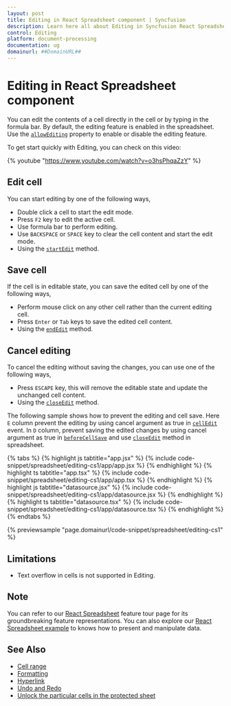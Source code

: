 ```yaml
---
layout: post
title: Editing in React Spreadsheet component | Syncfusion
description: Learn here all about Editing in Syncfusion React Spreadsheet component of Syncfusion Essential JS 2 and more.
control: Editing 
platform: document-processing
documentation: ug
domainurl: ##DomainURL##
---
```


# Editing in React Spreadsheet component

You can edit the contents of a cell directly in the cell or by typing in the formula bar. By default, the editing feature is enabled in the spreadsheet. Use the [`allowEditing`](https://ej2.syncfusion.com/react/documentation/api/spreadsheet/#allowediting) property to enable or disable the editing feature.

To get start quickly with Editing, you can check on this video:

{% youtube "https://www.youtube.com/watch?v=o3hsPhqaZzY" %}

## Edit cell

You can start editing by one of the following ways,

* Double click a cell to start the edit mode.
* Press `F2` key to edit the active cell.
* Use formula bar to perform editing.
* Use `BACKSPACE` or `SPACE` key to clear the cell content and start the edit mode.
* Using the [`startEdit`](https://ej2.syncfusion.com/react/documentation/api/spreadsheet/#startedit) method.

## Save cell

If the cell is in editable state, you can save the edited cell by one of the following ways,

* Perform mouse click on any other cell rather than the current editing cell.
* Press `Enter` or `Tab` keys to save the edited cell content.
* Using the [`endEdit`](https://ej2.syncfusion.com/react/documentation/api/spreadsheet/#endedit) method.

## Cancel editing

To cancel the editing without saving the changes, you can use one of the following ways,

* Press `ESCAPE` key, this will remove the editable state and update the unchanged cell content.
* Using the [`closeEdit`](https://ej2.syncfusion.com/react/documentation/api/spreadsheet/#closeedit) method.

The following sample shows how to prevent the editing and cell save. Here `E` column prevent the editing by using cancel argument as true in [`cellEdit`](https://ej2.syncfusion.com/react/documentation/api/spreadsheet/#celledit) event. In `D` column, prevent saving the edited changes by using cancel argument as true in [`beforeCellSave`](https://ej2.syncfusion.com/react/documentation/api/spreadsheet/#beforecellsave) and use [`closeEdit`](https://ej2.syncfusion.com/react/documentation/api/spreadsheet/#closeedit) method in spreadsheet.

{% tabs %}
{% highlight js tabtitle="app.jsx" %}
{% include code-snippet/spreadsheet/editing-cs1/app/app.jsx %}
{% endhighlight %}
{% highlight ts tabtitle="app.tsx" %}
{% include code-snippet/spreadsheet/editing-cs1/app/app.tsx %}
{% endhighlight %}
{% highlight js tabtitle="datasource.jsx" %}
{% include code-snippet/spreadsheet/editing-cs1/app/datasource.jsx %}
{% endhighlight %}
{% highlight ts tabtitle="datasource.tsx" %}
{% include code-snippet/spreadsheet/editing-cs1/app/datasource.tsx %}
{% endhighlight %}
{% endtabs %}

 {% previewsample "page.domainurl/code-snippet/spreadsheet/editing-cs1" %}

## Limitations

* Text overflow in cells is not supported in Editing.

## Note

You can refer to our [React Spreadsheet](https://www.syncfusion.com/react-components/react-spreadsheet) feature tour page for its groundbreaking feature representations. You can also explore our [React Spreadsheet example](https://ej2.syncfusion.com/react/demos/#/material/spreadsheet/default) to knows how to present and manipulate data.

## See Also

* [Cell range](./cell-range)
* [Formatting](./formatting)
* [Hyperlink](./link)
* [Undo and Redo](./undo-redo)
* [Unlock the particular cells in the protected sheet](./protect-sheet#unlock-the-particular-cells-in-the-protected-sheet)
